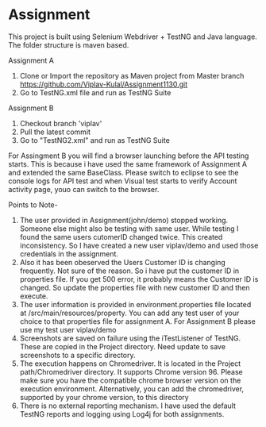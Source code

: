 # Assignment

This project is built using Selenium Webdriver + TestNG and Java language. The folder structure is maven based.

Assignment A
  1. Clone or Import the repository as Maven project from Master branch https://github.com/Viplav-Kulal/Assignment1130.git
  2. Go to TestNG.xml file and run as TestNG Suite

Assignment B
  1. Checkout branch 'viplav'
  2. Pull the latest commit
  3. Go to "TestNG2.xml" and run as TestNG Suite

For Assingment B you will find a browser launching before the API testing starts. This is because i have used the same framework of Assignment A and extended the same BaseClass. Please switch to eclipse to see the console logs for API test and when Visual test starts to verify Account activity page, youo can switch to the browser.

Points to Note- 
  1. The user provided in Assignment(john/demo) stopped working. Someone else might also be testing with same user. While testing I found the same users cutomerID changed twice. This created inconsistency. So I have created a new user viplav/demo and used those credentials in the assignment.
  2. Also it has been obeserved the Users Customer ID is changing frequently. Not sure of the reason. So i have put the customer ID in properties file. If you get 500 error, it probably means the Customer ID is changed. So update the properties file with new customer ID and then execute.
  3. The user information is provided in environment.properties file located at /src/main/resources/property. You can add any test user of your choice to that properties file for assignment A. For Assignment B please use my test user viplav/demo
  4. Screenshots are saved on failure using the iTestListener of TestNG. These are copied in the Project directory. Need update to save screenshots to a specific directory.
  5. The execution happens on Chromedriver. It is located in the Project path/Chromedriver directory. It supports Chrome version 96. Please make sure you have the compatible chrome browser version on the execution environment. Alternatively, you can add the chromedriver, supported by your chrome version, to this directory
  6. There is no external reporting mechanism. I have used the default TestNG reports and logging using Log4j for both assignments.
